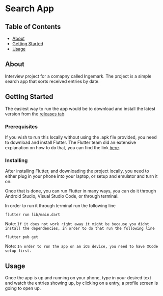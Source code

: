 # Search App

## Table of Contents

- [About](#about)
- [Getting Started](#getting_started)
- [Usage](#usage)

## About <a name = "about"></a>

Interview project for a comapny called Ingemark. 
The project is a simple search app that sorts received entries by date.

## Getting Started <a name = "getting_started"></a>

The easiest way to run the app would be to download and install the latest version from the [releases tab](https://github.com/SirBepy/search_app/releases)

### Prerequisites

If you wish to run this locally without using the .apk file provided, you need to download and install Flutter.
The Flutter team did an extensive explanation on how to do that, you can find the link [here](https://flutter.dev/docs/get-started/install).

### Installing

After installing Flutter, and downloading the project locally, you need to either plug in your phone into your laptop, or setup and emulator and turn it on.

Once that is done, you can run Flutter in many ways, you can do it through Android Studio, Visual Studio Code, or through terminal.

In order to run it through terminal run the following line

```
flutter run lib/main.dart
```

Note:   `If it does not work right away it might be because you didnt install the dependencies, in order to do that run the following line`

```
flutter pub get
```

Note:   `In order to run the app on an iOS device, you need to have XCode setup first.`

## Usage <a name = "usage"></a>

Once the app is up and running on your phone, type in your desired text and watch the entries showing up, by clicking on a entry, a profile screen is going to open up.
